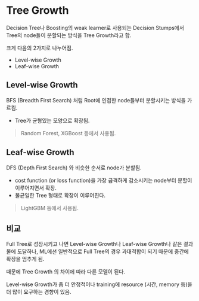 # Tree Growth

Decision Tree나 Boosting의 weak learner로 사용되는 Decision Stumps에서 Tree의 node들이 분할되는 방식을 Tree Growth라고 함.

크게 다음의 2가지로 나누어짐.

* Level-wise Growth
* Leaf-wise Growth

## Level-wise Growth

BFS (Breadth First Search) 처럼 Root에 인접한 node들부터 분할시키는 방식을 가르킴.

* Tree가 균형있는 모양으로 확장됨.

> Random Forest, XGBoost 등에서 사용됨.  

## Leaf-wise Growth

DFS (Depth First Search) 와 비슷한 순서로 node가 분할됨.

* cost function (or loss function)을 가장 급격하게 감소시키는 node부터 분할이 이루어지면서 확장.
* 불균일한 Tree 형태로 확장이 이루어진다.

> LightGBM 등에서 사용됨.

## 비교

Full Tree로 성장시키고 나면 Level-wise Growth나 Leaf-wise Growth나 같은 결과물에 도달하나, ML에선 일반적으로 Full Tree의 경우 과대적합이 되기 때문에 중간에 확장을 멈추게 됨.  

때문에 Tree Growth 의 차이에 따라 다른 모델이 된다.

Level-wise Growth가 좀 더 안정적이나 training에 resource (시간, memory 등)을 더 많이 요구하는 경향이 있음.
